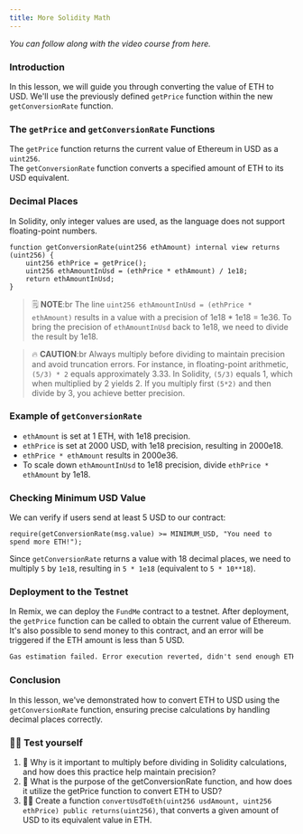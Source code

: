 ```yaml
---
title: More Solidity Math
---
```


_You can follow along with the video course from here._

### Introduction

In this lesson, we will guide you through converting the value of ETH to USD. We'll use the previously defined `getPrice` function within the new `getConversionRate` function.

### The `getPrice` and `getConversionRate` Functions

The `getPrice` function returns the current value of Ethereum in USD as a `uint256`.  
The `getConversionRate` function converts a specified amount of ETH to its USD equivalent.

### Decimal Places

In Solidity, only integer values are used, as the language does not support floating-point numbers.

```solidity
function getConversionRate(uint256 ethAmount) internal view returns (uint256) {
    uint256 ethPrice = getPrice();
    uint256 ethAmountInUsd = (ethPrice * ethAmount) / 1e18;
    return ethAmountInUsd;
}
```

> 🗒️ **NOTE**:br
> The line `uint256 ethAmountInUsd = (ethPrice * ethAmount)` results in a value with a precision of 1e18 \* 1e18 = 1e36. To bring the precision of `ethAmountInUsd` back to 1e18, we need to divide the result by 1e18.

> 🔥 **CAUTION**:br
> Always multiply before dividing to maintain precision and avoid truncation errors. For instance, in floating-point arithmetic, `(5/3) * 2` equals approximately 3.33. In Solidity, `(5/3)` equals 1, which when multiplied by 2 yields 2. If you multiply first `(5*2)` and then divide by 3, you achieve better precision.

### Example of `getConversionRate`

- `ethAmount` is set at 1 ETH, with 1e18 precision.
- `ethPrice` is set at 2000 USD, with 1e18 precision, resulting in 2000e18.
- `ethPrice * ethAmount` results in 2000e36.
- To scale down `ethAmountInUsd` to 1e18 precision, divide `ethPrice * ethAmount` by 1e18.

### Checking Minimum USD Value

We can verify if users send at least 5 USD to our contract:

```solidity
require(getConversionRate(msg.value) >= MINIMUM_USD, "You need to spend more ETH!");
```

Since `getConversionRate` returns a value with 18 decimal places, we need to multiply `5` by `1e18`, resulting in `5 * 1e18` (equivalent to `5 * 10**18`).

### Deployment to the Testnet

In Remix, we can deploy the `FundMe` contract to a testnet. After deployment, the `getPrice` function can be called to obtain the current value of Ethereum. It's also possible to send money to this contract, and an error will be triggered if the ETH amount is less than 5 USD.

```markdown
Gas estimation failed. Error execution reverted, didn't send enough ETH.
```

### Conclusion

In this lesson, we've demonstrated how to convert ETH to USD using the `getConversionRate` function, ensuring precise calculations by handling decimal places correctly.

### 🧑‍💻 Test yourself

1. 📕 Why is it important to multiply before dividing in Solidity calculations, and how does this practice help maintain precision?
2. 📕 What is the purpose of the getConversionRate function, and how does it utilize the getPrice function to convert ETH to USD?
3. 🧑‍💻 Create a function `convertUsdToEth(uint256 usdAmount, uint256 ethPrice) public returns(uint256)`, that converts a given amount of USD to its equivalent value in ETH.
